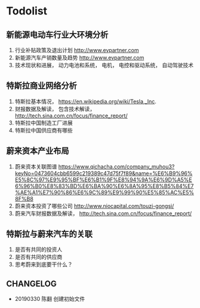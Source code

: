 # Todolist

## 新能源电动车行业大环境分析

1. 行业补贴政策及退出计划 http://www.evpartner.com
2. 新能源汽车产销数量及趋势 http://www.evpartner.com
3. 技术现状和进展， 动力电池和系统， 电机， 电控和驱动系统， 自动驾驶技术

## 特斯拉商业网络分析

1. 特斯拉基本情况， https://en.wikipedia.org/wiki/Tesla,_Inc.
2. 财报数据及解读， 包含技术解读， http://tech.sina.com.cn/focus/finance_report/
3. 特斯拉中国制造工厂进展
4. 特斯拉中国供应商有哪些

## 蔚来资本产业布局

1. 蔚来资本关联图谱 https://www.qichacha.com/company_muhou3?keyNo=0473604cbb6599c219389c47d75f7f89&name=%E6%B9%96%E5%8C%97%E9%95%BF%E6%B1%9F%E8%94%9A%E6%9D%A5%E6%96%B0%E8%83%BD%E6%BA%90%E6%8A%95%E8%B5%84%E7%AE%A1%E7%90%86%E6%9C%89%E9%99%90%E5%85%AC%E5%8F%B8
2. 蔚来资本投资了哪些公司 http://www.niocapital.com/touzi-gongsi/
3. 蔚来汽车财报数据及解读， http://tech.sina.com.cn/focus/finance_report/

## 特斯拉与蔚来汽车的关联

1. 是否有共同的投资人
2. 是否有共同的供应商
3. 思考蔚来到底要干什么？ 
 
## CHANGELOG
- 20190330 陈翻 创建初始文件
